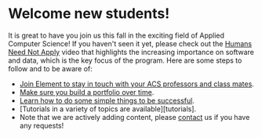 # Welcome new students!

It is great to have you join us this fall in the exciting field of Applied Computer Science! If you haven't seen it yet, please check out the [Humans Need Not Apply](https://www.youtube.com/watch?v=7Pq-S557XQU) video that highlights the increasing importance on software and data, which is the key focus of the program. Here are some steps to follow and to be aware of:

* [Join Element to stay in touch with your ACS professors and class mates](join-element).
* [Make sure you build a portfolio over time](build-a-portfolio).
* [Learn how to do some simple things to be successful](how-to-be-successful).
* [Tutorials in a variety of topics are available][tutorials].
* Note that we are actively adding content, please [contact](contact) us if you have any requests!
